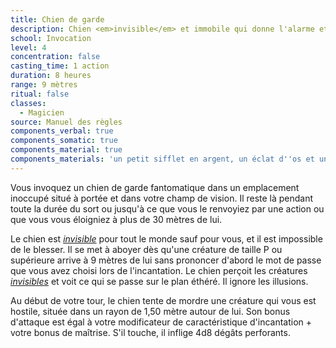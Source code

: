 ```yaml
---
title: Chien de garde
description: Chien <em>invisible</em> et immobile qui donne l'alarme et attaque les intrus.
school: Invocation
level: 4
concentration: false
casting_time: 1 action
duration: 8 heures
range: 9 mètres
ritual: false
classes:
  - Magicien
source: Manuel des règles
components_verbal: true
components_somatic: true
components_material: true
components_materials: 'un petit sifflet en argent, un éclat d''os et une ficelle'
---
```

Vous invoquez un chien de garde fantomatique dans un emplacement inoccupé situé à portée et dans votre champ de vision. Il reste là pendant toute la durée du sort ou jusqu'à ce que vous le renvoyiez par une action ou que vous vous éloigniez à plus de 30 mètres de lui.

Le chien est [_invisible_](/gerer-la-sante-du-personnage/#invisible) pour tout le monde sauf pour vous, et il est impossible de le blesser. Il se met à aboyer dès qu'une créature de taille P ou supérieure arrive à 9 mètres de lui sans prononcer d'abord le mot de passe que vous avez choisi lors de l'incantation. Le chien perçoit les créatures [_invisibles_](/gerer-la-sante-du-personnage/#invisible) et voit ce qui se passe sur le plan éthéré. Il ignore les illusions.

Au début de votre tour, le chien tente de mordre une créature qui vous est hostile, située dans un rayon de 1,50 mètre autour de lui. Son bonus d'attaque est égal à votre modificateur de caractéristique d'incantation + votre bonus de maîtrise. S'il touche, il inflige 4d8 dégâts perforants.

